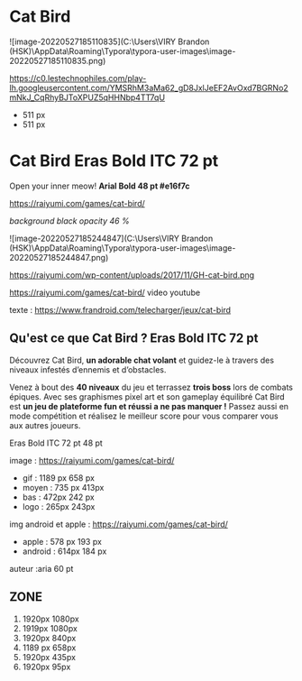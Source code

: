 # Cat Bird 

![image-20220527185110835](C:\Users\VIRY Brandon (HSK)\AppData\Roaming\Typora\typora-user-images\image-20220527185110835.png)

https://c0.lestechnophiles.com/play-lh.googleusercontent.com/YMSRhM3aMa62_gD8JxlJeEF2AvOxd7BGRNo2mNkJ_CqRhyBJToXPUZ5qHHNbp4TT7qU

- 511 px 
- 511 px



# Cat Bird     Eras Bold ITC   72 pt

Open your inner meow!   **Arial  Bold 48 pt #e16f7c**

https://raiyumi.com/games/cat-bird/

*background black opacity 46 %*

![image-20220527185244847](C:\Users\VIRY Brandon (HSK)\AppData\Roaming\Typora\typora-user-images\image-20220527185244847.png)

https://raiyumi.com/wp-content/uploads/2017/11/GH-cat-bird.png

https://raiyumi.com/games/cat-bird/  video youtube



texte : https://www.frandroid.com/telecharger/jeux/cat-bird



## Qu'est ce que Cat Bird ?  Eras Bold ITC   72 pt

Découvrez Cat Bird, **un adorable chat volant** et guidez-le à travers des niveaux infestés d’ennemis et d’obstacles.

Venez à bout des **40 niveaux** du jeu et terrassez **trois boss** lors de combats épiques. Avec ses graphismes pixel art et son gameplay équilibré Cat Bird est **un jeu de plateforme fun et réussi a ne pas manquer !** Passez aussi en mode compétition et réalisez le meilleur score pour vous comparer vous aux autres joueurs.



Eras Bold ITC   72 pt 48 pt

image : https://raiyumi.com/games/cat-bird/

- gif : 1189 px 658 px 
- moyen :  735 px 413px
- bas : 472px 242 px 
- logo : 265px 243px



img android et apple : https://raiyumi.com/games/cat-bird/

- apple : 578 px 193 px 
- android :  614px 184 px



auteur :aria 60 pt 

## ZONE

1. 1920px 1080px
2. 1919px 1080px
3. 1920px 840px
4. 1189 px 658px 
5. 1920px 435px
6. 1920px 95px


